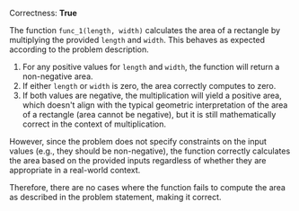 Correctness: **True**

The function `func_1(length, width)` calculates the area of a rectangle by multiplying the provided `length` and `width`. This behaves as expected according to the problem description. 

1. For any positive values for `length` and `width`, the function will return a non-negative area.
2. If either `length` or `width` is zero, the area correctly computes to zero.
3. If both values are negative, the multiplication will yield a positive area, which doesn't align with the typical geometric interpretation of the area of a rectangle (area cannot be negative), but it is still mathematically correct in the context of multiplication.

However, since the problem does not specify constraints on the input values (e.g., they should be non-negative), the function correctly calculates the area based on the provided inputs regardless of whether they are appropriate in a real-world context. 

Therefore, there are no cases where the function fails to compute the area as described in the problem statement, making it correct.